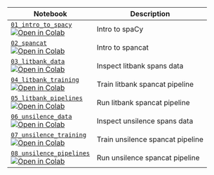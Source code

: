| Notebook                                                                                                        | Description                      |
| --------------------------------------------------------------------------------------------------------------- | -------------------------------- |
| [`01_intro_to_spacy`][01_intro_to_spacy]<br />[![Open in Colab][colab]][01_intro_to_spacy_colab]                | Intro to spaCy                   |
| [`02_spancat`][02_spancat]<br />[![Open in Colab][colab]][02_spancat_colab]                | Intro to spancat                   |
| [`03_litbank_data`][03_litbank_data]<br />[![Open in Colab][colab]][03_litbank_data_colab]                      | Inspect litbank spans data       |
| [`04_litbank_training`][04_litbank_training]<br />[![Open in Colab][colab]][04_litbank_training_colab]          | Train litbank spancat pipeline |
| [`05_litbank_pipelines`][05_litbank_pipelines]<br />[![Open in Colab][colab]][05_litbank_pipelines_colab]       | Run litbank spancat pipeline     |
| [`06_unsilence_data`][06_unsilence_data]<br />[![Open in Colab][colab]][06_unsilence_data_colab]                | Inspect unsilence spans data     |
| [`07_unsilence_training`][07_unsilence_training]<br />[![Open in Colab][colab]][07_unsilence_training_colab]    | Train unsilence spancat pipeline |
| [`08_unsilence_pipelines`][08_unsilence_pipelines]<br />[![Open in Colab][colab]][08_unsilence_pipelines_colab] | Run unsilence spancat pipeline   |

[colab]:
  https://gistcdn.githack.com/ines/dcf354aa71a7665ae19871d7fd14a4e0/raw/461fc1f61a7bc5860f943cd4b6bcfabb8c8906e7/colab-badge.svg
[01_intro_to_spacy]: 01_intro_to_spacy.ipynb
[01_intro_to_spacy_colab]:
  https://colab.research.google.com/github/adrianeboyd/workshop-dh2023/blob/main/notebooks/01_intro_to_spacy.ipynb
[02_spancat]: 02_spancat.ipynb
[02_spancat_colab]:
  https://colab.research.google.com/github/adrianeboyd/workshop-dh2023/blob/main/notebooks/02_spancat.ipynb
[03_litbank_data]: 03_litbank_data.ipynb
[03_litbank_data_colab]:
  https://colab.research.google.com/github/adrianeboyd/workshop-dh2023/blob/main/notebooks/03_litbank_data.ipynb
[04_litbank_training]: 04_litbank_training.ipynb
[04_litbank_training_colab]:
  https://colab.research.google.com/github/adrianeboyd/workshop-dh2023/blob/main/notebooks/04_litbank_training.ipynb
[05_litbank_pipelines]: 05_litbank_pipelines.ipynb
[05_litbank_pipelines_colab]:
  https://colab.research.google.com/github/adrianeboyd/workshop-dh2023/blob/main/notebooks/05_litbank_pipelines.ipynb
[06_unsilence_data]: 06_unsilence_data.ipynb
[06_unsilence_data_colab]:
  https://colab.research.google.com/github/adrianeboyd/workshop-dh2023/blob/main/notebooks/06_unsilence_data.ipynb
[07_unsilence_training]: 07_unsilence_training.ipynb
[07_unsilence_training_colab]:
  https://colab.research.google.com/github/adrianeboyd/workshop-dh2023/blob/main/notebooks/07_unsilence_training.ipynb
[08_unsilence_pipelines]: 08_unsilence_pipelines.ipynb
[08_unsilence_pipelines_colab]:
  https://colab.research.google.com/github/adrianeboyd/workshop-dh2023/blob/main/notebooks/08_unsilence_pipelines.ipynb

